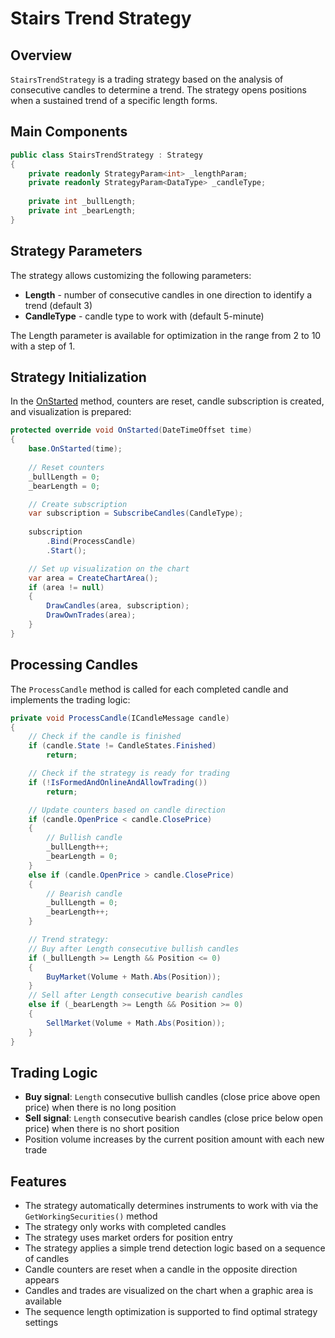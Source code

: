 # Stairs Trend Strategy

## Overview

`StairsTrendStrategy` is a trading strategy based on the analysis of consecutive candles to determine a trend. The strategy opens positions when a sustained trend of a specific length forms.

## Main Components

```cs
public class StairsTrendStrategy : Strategy
{
    private readonly StrategyParam<int> _lengthParam;
    private readonly StrategyParam<DataType> _candleType;
    
    private int _bullLength;
    private int _bearLength;
}
```

## Strategy Parameters

The strategy allows customizing the following parameters:

- **Length** - number of consecutive candles in one direction to identify a trend (default 3)
- **CandleType** - candle type to work with (default 5-minute)

The Length parameter is available for optimization in the range from 2 to 10 with a step of 1.

## Strategy Initialization

In the [OnStarted](xref:StockSharp.Algo.Strategies.Strategy.OnStarted(System.DateTimeOffset)) method, counters are reset, candle subscription is created, and visualization is prepared:

```cs
protected override void OnStarted(DateTimeOffset time)
{
    base.OnStarted(time);
    
    // Reset counters
    _bullLength = 0;
    _bearLength = 0;

    // Create subscription
    var subscription = SubscribeCandles(CandleType);
    
    subscription
        .Bind(ProcessCandle)
        .Start();

    // Set up visualization on the chart
    var area = CreateChartArea();
    if (area != null)
    {
        DrawCandles(area, subscription);
        DrawOwnTrades(area);
    }
}
```

## Processing Candles

The `ProcessCandle` method is called for each completed candle and implements the trading logic:

```cs
private void ProcessCandle(ICandleMessage candle)
{
    // Check if the candle is finished
    if (candle.State != CandleStates.Finished)
        return;

    // Check if the strategy is ready for trading
    if (!IsFormedAndOnlineAndAllowTrading())
        return;

    // Update counters based on candle direction
    if (candle.OpenPrice < candle.ClosePrice)
    {
        // Bullish candle
        _bullLength++;
        _bearLength = 0;
    }
    else if (candle.OpenPrice > candle.ClosePrice)
    {
        // Bearish candle
        _bullLength = 0;
        _bearLength++;
    }

    // Trend strategy: 
    // Buy after Length consecutive bullish candles
    if (_bullLength >= Length && Position <= 0)
    {
        BuyMarket(Volume + Math.Abs(Position));
    }
    // Sell after Length consecutive bearish candles
    else if (_bearLength >= Length && Position >= 0)
    {
        SellMarket(Volume + Math.Abs(Position));
    }
}
```

## Trading Logic

- **Buy signal**: `Length` consecutive bullish candles (close price above open price) when there is no long position
- **Sell signal**: `Length` consecutive bearish candles (close price below open price) when there is no short position
- Position volume increases by the current position amount with each new trade

## Features

- The strategy automatically determines instruments to work with via the `GetWorkingSecurities()` method
- The strategy only works with completed candles
- The strategy uses market orders for position entry
- The strategy applies a simple trend detection logic based on a sequence of candles
- Candle counters are reset when a candle in the opposite direction appears
- Candles and trades are visualized on the chart when a graphic area is available
- The sequence length optimization is supported to find optimal strategy settings